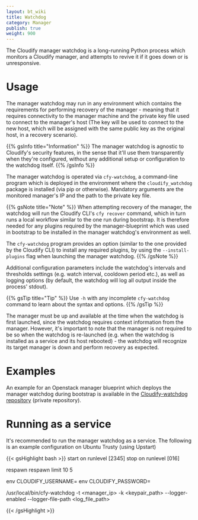 ```yaml
---
layout: bt_wiki
title: Watchdog
category: Manager
publish: true
weight: 900
---
```


The Cloudify manager watchdog is a long-running Python process which monitors a Cloudify manager, and attempts to revive it if it goes down or is unresponsive.


# Usage

The manager watchdog may run in any environment which contains the requirements for performing recovery of the manager - meaning that it requires connectivity to the manager machine and the private key file used to connect to the manager's host (The key will be used to connect to the new host, which will be assigned with the same public key as the original host, in a recovery scenario).

{{% gsInfo title="Information" %}}
The manager watchdog is agnostic to Cloudify's security features, in the sense that it'll use them transparently when they're configured, without any additional setup or configuration to the watchdog itself.
{{% /gsInfo %}}

The manager watchdog is operated via `cfy-watchdog`, a command-line program which is deployed in the environment where the `cloudify_watchdog` package is installed (via pip or otherwise). Mandatory arguments are the monitored manager's IP and the path to the private key file.

{{% gsNote title="Note" %}}
When attempting recovery of the manager, the watchdog will run the Cloudify CLI's `cfy recover` command, which in turn runs a local workflow similar to the one run during bootstrap. It is therefore needed for any plugins required by the manager-blueprint which was used in bootstrap to be installed in the manager watchdog's environment as well.

The `cfy-watchdog` program provides an option (similar to the one provided by the Cloudify CLI) to install any required plugins, by using the `--install-plugins` flag when launching the manager watchdog.
{{% /gsNote %}}

Additional configuration parameters include the watchdog's intervals and thresholds settings (e.g. watch interval, cooldown period etc.), as well as logging options (by default, the watchdog will log all output inside the process' stdout).

{{% gsTip title="Tip" %}}
Use `-h` with any incomplete `cfy-watchdog` command to learn about the syntax and options.
{{% /gsTip %}}


The manager must be up and available at the time when the watchdog is first launched, since the watchdog requires context information from the manager.
However, it's important to note that the manager is not required to be so when the watchdog is re-launched (e.g. when the watchdog is installed as a service and its host rebooted) - the watchdog will recognize its target manager is down and perform recovery as expected.



# Examples

An example for an Openstack manager blueprint which deploys the manager watchdog during bootstrap is available in the [Cloudify-watchdog repository](https://github.com/cloudify-cosmo/cloudify-watchdog/tree/3.2/examples) (private repository).




# Running as a service

It's recommended to run the manager watchdog as a service.
The following is an example configuration on Ubuntu Trusty (using Upstart)

{{< gsHighlight  bash  >}}
start on runlevel [2345]
stop on runlevel [016]

respawn
respawn limit 10 5

env CLOUDIFY_USERNAME=<username>
env CLOUDIFY_PASSWORD=<password>

/usr/local/bin/cfy-watchdog -t <manager_ip> -k <keypair_path> --logger-enabled --logger-file-path <log_file_path>

{{< /gsHighlight >}}